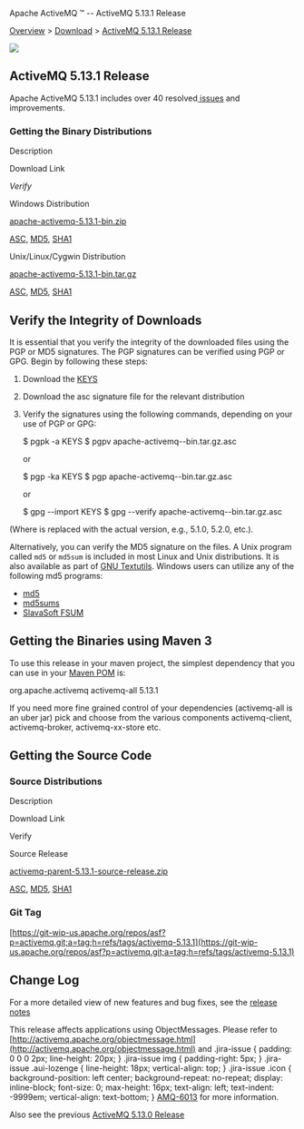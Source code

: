 Apache ActiveMQ ™ -- ActiveMQ 5.13.1 Release 

[Overview](overview.html) > [Download](download.html) > [ActiveMQ 5.13.1 Release](activemq-5131-release.html)


![](http://activemq.apache.org/activemq-500-release.data/activemq-5.x-box-reflection.png)

ActiveMQ 5.13.1 Release
-----------------------

Apache ActiveMQ 5.13.1 includes over 40 resolved[ issues](https://issues.apache.org/jira/secure/ReleaseNote.jspa?projectId=12311210&version=12334251) and improvements.

### Getting the Binary Distributions

Description

Download Link

_Verify_

Windows Distribution

[apache-activemq-5.13.1-bin.zip](https://archive.apache.org/dist/activemq/5.13.1/apache-activemq-5.13.1-bin.zip)

[ASC](https://archive.apache.org/dist/activemq/5.13.1/apache-activemq-5.13.1-bin.zip.asc), [MD5](https://archive.apache.org/dist/activemq/5.13.1/apache-activemq-5.13.1-bin.zip.md5), [SHA1](https://archive.apache.org/dist/activemq/5.13.1/apache-activemq-5.13.1-bin.zip.sha1)

Unix/Linux/Cygwin Distribution

[apache-activemq-5.13.1-bin.tar.gz](https://archive.apache.org/dist/activemq/5.13.1/apache-activemq-5.13.1-bin.tar.gz)

[ASC](https://archive.apache.org/dist/activemq/5.13.1/apache-activemq-5.13.1-bin.tar.gz.asc), [MD5](https://archive.apache.org/dist/activemq/5.13.1/apache-activemq-5.13.1-bin.tar.gz.md5), [SHA1](https://www.apache.org/dist/activemq/5.13.1/apache-activemq-5.13.1-bin.tar.gz.sha1)

Verify the Integrity of Downloads
---------------------------------

It is essential that you verify the integrity of the downloaded files using the PGP or MD5 signatures. The PGP signatures can be verified using PGP or GPG. Begin by following these steps:

1.  Download the [KEYS](http://www.apache.org/dist/activemq/KEYS)
2.  Download the asc signature file for the relevant distribution
3.  Verify the signatures using the following commands, depending on your use of PGP or GPG:
    
    $ pgpk -a KEYS
    $ pgpv apache-activemq-<version>-bin.tar.gz.asc
    
    or
    
    $ pgp -ka KEYS
    $ pgp apache-activemq-<version>-bin.tar.gz.asc
    
    or
    
    $ gpg --import KEYS
    $ gpg --verify apache-activemq-<version>-bin.tar.gz.asc
    

(Where <version> is replaced with the actual version, e.g., 5.1.0, 5.2.0, etc.).

Alternatively, you can verify the MD5 signature on the files. A Unix program called `md5` or `md5sum` is included in most Linux and Unix distributions. It is also available as part of [GNU Textutils](http://www.gnu.org/software/textutils/textutils.html). Windows users can utilize any of the following md5 programs:

*   [md5](http://www.fourmilab.ch/md5/)
*   [md5sums](http://www.pc-tools.net/win32/md5sums/)
*   [SlavaSoft FSUM](http://www.slavasoft.com/fsum/)

Getting the Binaries using Maven 3
----------------------------------

To use this release in your maven project, the simplest dependency that you can use in your [Maven POM](http://maven.apache.org/guides/introduction/introduction-to-the-pom.html) is:

<dependency>
  <groupId>org.apache.activemq</groupId>
  <artifactId>activemq-all</artifactId>
  <version>5.13.1</version>
</dependency>

If you need more fine grained control of your dependencies (activemq-all is an uber jar) pick and choose from the various components activemq-client, activemq-broker, activemq-xx-store etc.

Getting the Source Code
-----------------------

### Source Distributions

Description

Download Link

Verify

Source Release

[activemq-parent-5.13.1-source-release.zip](http://www.apache.org/dyn/closer.cgi?path=/activemq/5.13.1/activemq-parent-5.13.1-source-release.zip)

[ASC](https://www.apache.org/dist/activemq/5.13.1/activemq-parent-5.13.1-source-release.zip.asc), [MD5](https://www.apache.org/dist/activemq/5.13.1/activemq-parent-5.13.1-source-release.zip.md5), [SHA1](https://www.apache.org/dist/activemq/5.13.1/activemq-parent-5.13.1-source-release.zip.sha1)

### Git Tag

[https://git-wip-us.apache.org/repos/asf?p=activemq.git;a=tag;h=refs/tags/activemq-5.13.1](https://git-wip-us.apache.org/repos/asf?p=activemq.git;a=tag;h=refs/tags/activemq-5.13.1)

Change Log
----------

For a more detailed view of new features and bug fixes, see the [release notes](https://issues.apache.org/jira/secure/ReleaseNote.jspa?projectId=12311210&version=12334251)

This release affects applications using ObjectMessages. Please refer to [http://activemq.apache.org/objectmessage.html](http://activemq.apache.org/objectmessage.html) and .jira-issue { padding: 0 0 0 2px; line-height: 20px; } .jira-issue img { padding-right: 5px; } .jira-issue .aui-lozenge { line-height: 18px; vertical-align: top; } .jira-issue .icon { background-position: left center; background-repeat: no-repeat; display: inline-block; font-size: 0; max-height: 16px; text-align: left; text-indent: -9999em; vertical-align: text-bottom; } [AMQ-6013](https://issues.apache.org/jira/browse/AMQ-6013?src=confmacro) for more information.

Also see the previous [ActiveMQ 5.13.0 Release](activemq-5130-release.html)

